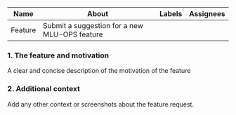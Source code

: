 |Name   |About                                          |Labels|Assignees|
|-------|-----------------------------------------------|------|---------|
|Feature| Submit a suggestion for a new MLU-OPS feature |      |         |

### 1. The feature and motivation
A clear and concise description of the motivation of the feature

### 2. Additional context
Add any other context or screenshots about the feature request.
